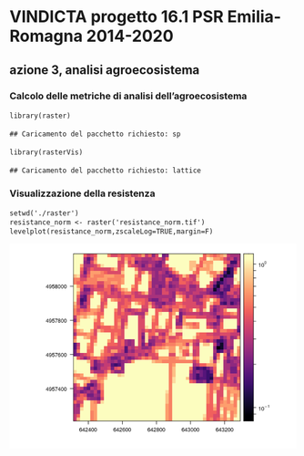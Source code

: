 # VINDICTA progetto 16.1 PSR Emilia-Romagna 2014-2020

## azione 3, analisi agroecosistema

### Calcolo delle metriche di analisi dell’agroecosistema

    library(raster)

    ## Caricamento del pacchetto richiesto: sp

    library(rasterVis)

    ## Caricamento del pacchetto richiesto: lattice

### Visualizzazione della resistenza

    setwd('./raster')
    resistance_norm <- raster('resistance_norm.tif')
    levelplot(resistance_norm,zscaleLog=TRUE,margin=F)

![](metriche_files/figure-markdown_strict/resistance-1.png)
